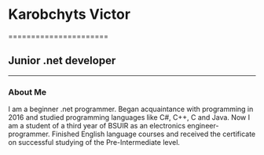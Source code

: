 # Karobchyts Victor
======================
## Junior .net developer
--------------------------
### About Me
I am a beginner .net programmer.
Began acquaintance with programming in 2016 and studied programming languages like С#, С++, С and Java.
Now I am a student of a third year of BSUIR  as an electronics engineer-programmer.
Finished English language courses and received the certificate on successful studying of the Pre-Intermediate level.





